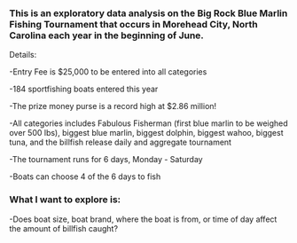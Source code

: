 ### This is an exploratory data analysis on the Big Rock Blue Marlin Fishing Tournament that occurs in Morehead City, North Carolina each year in the beginning of June.

Details:

-Entry Fee is $25,000 to be entered into all categories

-184 sportfishing boats entered this year

-The prize money purse is a record high at $2.86 million!

-All categories includes Fabulous Fisherman (first blue marlin to be weighed over 500 lbs), biggest blue marlin, biggest dolphin, biggest wahoo, biggest tuna, and the billfish release daily and aggregate tournament

-The tournament runs for 6 days, Monday - Saturday

-Boats can choose 4 of the 6 days to fish

### What I want to explore is:

-Does boat size, boat brand, where the boat is from, or time of day affect the amount of billfish caught?
